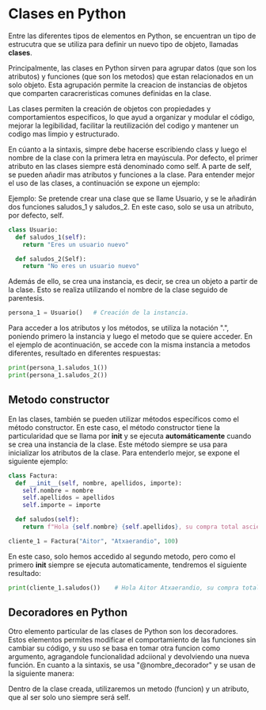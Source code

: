 # Clases en Python


Entre las diferentes tipos de elementos en Python, se encuentran un tipo de estrucutra que se utiliza para definir un nuevo tipo de objeto, llamadas **clases**.

Principalmente, las clases en Python sirven para agrupar datos (que son los atributos) y funciones (que son los metodos) que estan relacionados en un solo objeto. Esta agrupación permite la creacion de instancias de objetos que comparten caracreristicas comunes definidas en la clase.

Las clases permiten la creación de objetos con propiedades y comportamientos especificos, lo que ayud a organizar y modular el código, mejorar la legibilidad, facilitar la reutilización del codigo y mantener un codigo mas limpio y estructurado.

En cúanto a la sintaxis, simpre debe hacerse escribiendo class y luego el nombre de la clase con la primera letra en mayúscula. Por defecto, el primer atributo en las clases siempre está denominado como self. A parte de self, se pueden añadir mas atributos y funciones a la clase. Para entender mejor el uso de las clases, a continuación se expone un ejemplo:

Ejemplo: Se pretende crear una clase que se llame Usuario, y se le añadirán dos funciones saludos_1 y saludos_2. En este caso, solo se usa un atributo, por defecto, self.

```python
class Usuario:
  def saludos_1(self):
    return "Eres un usuario nuevo"

  def saludos_2(Self):
    return "No eres un usuario nuevo"
```

Además de ello, se crea una instancia, es decir, se crea un objeto a partir de la clase. Esto se realiza utilizando el nombre de la clase seguido de parentesis.

```python
persona_1 = Usuario()   # Creación de la instancia.
```

Para acceder a los atributos y los métodos, se utiliza la notación ".", poniendo primero la instancia y luego el metodo que se quiere acceder. En el ejemplo de acontinuación, se accede con la misma instancia a metodos diferentes, resultado en diferentes respuestas:
 
```python
print(persona_1.saludos_1())
print(persona_1.saludos_2())
```


## Metodo constructor

En las clases, también se pueden utilizar métodos específicos como el método constructor.
En este caso, el método constructor tiene la particularidad que se llama por __init__ y se ejecuta **automáticamente** cuando se crea una instancia de la clase. Este método siempre se usa para inicializar los atributos de la clase.
Para entenderlo mejor, se expone el siguiente ejemplo:

```python
class Factura:
  def __init__(self, nombre, apellidos, importe):
    self.nombre = nombre
    self.apellidos = apellidos
    self.importe = importe

  def saludos(self):
    return f"Hola {self.nombre} {self.apellidos}, su compra total asciende a un total de {self.importe}€."

cliente_1 = Factura("Aitor", "Atxaerandio", 100)
```
En este caso, solo hemos accedido al segundo metodo, pero como el primero __init__ siempre se ejecuta automaticamente, tendremos el siguiente resultado:

```python
print(cliente_1.saludos())    # Hola Aitor Atxaerandio, su compra total asciende a un total de 100€.
```


## Decoradores en Python

Otro elemento particular de las clases de Python son los decoradores. Estos elementos permites modificar el comportamiento de las funciones sin cambiar su código, y su uso se basa en tomar otra funcion como argumento, agragandole funcionalidad adciional y devolviendo una nueva función. 
En cuanto a la sintaxis, se usa "@nombre_decorador" y se usan de la siguiente manera:














































Dentro de la clase creada, utilizaremos un metodo (funcion) y un atributo, que al ser solo uno siempre será self.
